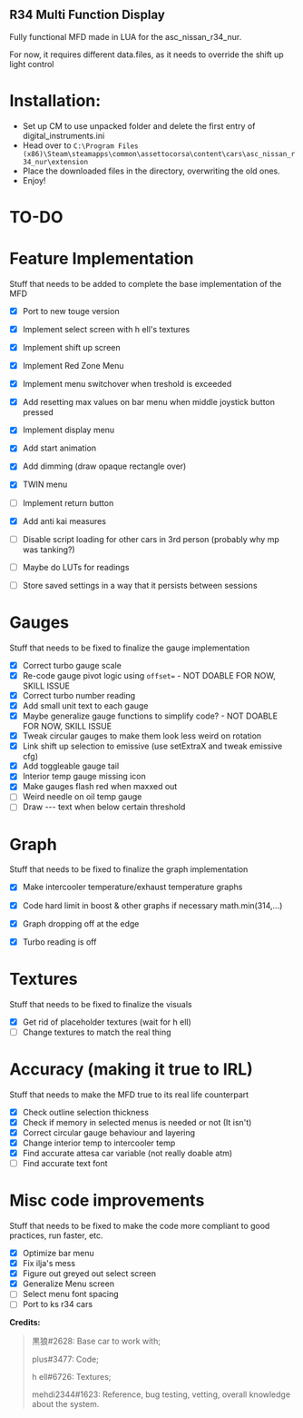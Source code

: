 ## R34 Multi Function Display
Fully functional MFD made in LUA for the asc_nissan_r34_nur.

For now, it requires different data.files, as it needs to override the shift up light control

# Installation:

- Set up CM to use unpacked folder and delete the first entry of digital_instruments.ini
- Head over to `C:\Program Files (x86)\Steam\steamapps\common\assettocorsa\content\cars\asc_nissan_r34_nur\extension`
- Place the downloaded files in the directory, overwriting the old ones.
- Enjoy!


# TO-DO

# Feature Implementation
Stuff that needs to be added to complete the base implementation of the MFD
- [x] Port to new touge version
- [x] Implement select screen with h ell's textures
- [x] Implement shift up screen
- [x] Implement Red Zone Menu
- [x] Implement menu switchover when treshold is exceeded
- [x] Add resetting max values on bar menu when middle joystick button pressed
- [x] Implement display menu
- [x] Add start animation
- [x] Add dimming (draw opaque rectangle over)
- [x] TWIN menu
- [ ] Implement return button
- [x] Add anti kai measures
- [ ] Disable script loading for other cars in 3rd person (probably why mp was tanking?)
- [ ] Maybe do LUTs for readings
- [ ] Store saved settings in a way that it persists between sessions 


# Gauges
Stuff that needs to be fixed to finalize the gauge implementation
- [x] Correct turbo gauge scale
- [x] Re-code gauge pivot logic using `offset=` - NOT DOABLE FOR NOW, SKILL ISSUE
- [x] Correct turbo number reading
- [x] Add small unit text to each gauge
- [x] Maybe generalize gauge functions to simplify code? - NOT DOABLE FOR NOW, SKILL ISSUE
- [x] Tweak circular gauges to make them look less weird on rotation
- [x] Link shift up selection to emissive (use setExtraX and tweak emissive cfg)
- [x] Add toggleable gauge tail
- [x] Interior temp gauge missing icon
- [x] Make gauges flash red when maxxed out
- [ ] Weird needle on oil temp gauge
- [ ] Draw --- text when below certain threshold

# Graph
Stuff that needs to be fixed to finalize the graph implementation
- [x] Make intercooler temperature/exhaust temperature graphs
- [x] Code hard limit in boost & other graphs if necessary math.min(314,...)
- [x] Graph dropping off at the edge
- [x] Turbo reading is off


# Textures
Stuff that needs to be fixed to finalize the visuals
- [x] Get rid of placeholder textures (wait for h ell)
- [ ] Change textures to match the real thing

# Accuracy (making it true to IRL)
Stuff that needs to make the MFD true to its real life counterpart
- [x] Check outline selection thickness
- [x] Check if memory in selected menus is needed or not (It isn't)
- [x] Correct circular gauge behaviour and layering
- [x] Change interior temp to intercooler temp
- [x] Find accurate attesa car variable (not really doable atm)
- [ ] Find accurate text font

# Misc code improvements
Stuff that needs to be fixed to make the code more compliant to good practices, run faster, etc.

- [x] Optimize bar menu
- [x] Fix ilja's mess
- [x] Figure out greyed out select screen
- [x] Generalize Menu screen
- [ ] Select menu font spacing
- [ ] Port to ks r34 cars

**Credits:**

 >黒狼#2628: Base car to work with;
 >
 >plus#3477: Code;
 >
 >h ell#6726: Textures;
 >
 >mehdi2344#1623: Reference, bug testing, vetting, overall knowledge about the system.
